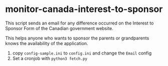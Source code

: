# monitor-canada-interest-to-sponsor

This script sends an email for any difference occurred on the Interest to Sponsor Form of the Canadian government website.

This helps anyone who wants to sponsor the parents or grandparents knows the availability of the application.

1. copy `config-sample.ini` to `config.ini` and change the `Email` config
2. Set a cronjob with `python3 fetch.py`
